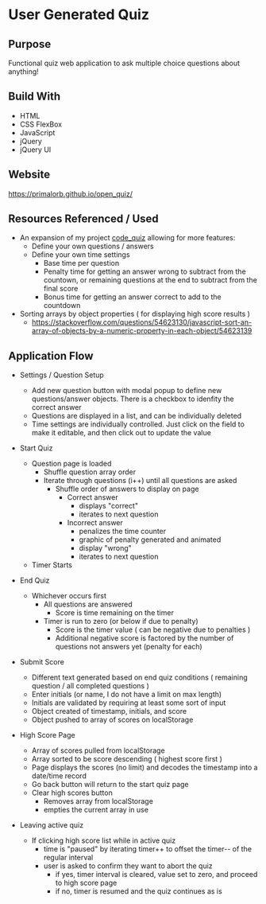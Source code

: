 # User Generated Quiz

## Purpose
Functional quiz web application to ask multiple choice questions about anything!

## Build With
* HTML
* CSS FlexBox
* JavaScript
* jQuery
* jQuery UI

## Website
https://primalorb.github.io/open_quiz/

## Resources Referenced / Used
* An expansion of my project [code_quiz](https://primalorb.github.io/code_quiz/) allowing for more features:
  * Define your own questions / answers
  * Define your own time settings
    * Base time per question
    * Penalty time for getting an answer wrong to subtract from the countown, or remaining questions at the end to subtract from the final score
    * Bonus time for getting an answer correct to add to the countdown     
* Sorting arrays by object properties ( for displaying high score results )
  * https://stackoverflow.com/questions/54623130/javascript-sort-an-array-of-objects-by-a-numeric-property-in-each-object/54623139


## Application Flow
* Settings / Question Setup
  * Add new question button with modal popup to define new questions/answer objects. There is a checkbox to idenfity the correct answer
  * Questions are displayed in a list, and can be individually deleted
  * Time settings are individually controlled. Just click on the field to make it editable, and then click out to update the value

* Start Quiz
  * Question page is loaded  
    * Shuffle question array order
    * Iterate through questions (i++) until all questions are asked
      * Shuffle order of answers to display on page
        * Correct answer 
          * displays "correct"
          * iterates to next question
        * Incorrect answer 
          * penalizes the time counter
          * graphic of penalty generated and animated
          * display "wrong"
          * iterates to next question
  * Timer Starts

* End Quiz
  * Whichever occurs first
    * All questions are answered
      * Score is time remaining on the timer
    * Timer is run to zero (or below if due to penalty)
      * Score is the timer value ( can be negative due to penalties )
      * Additional negative score is factored by the number of questions not answers yet (penalty for each)

* Submit Score
  * Different text generated based on end quiz conditions ( remaining question / all completed questions )
  * Enter initials (or name, I do not have a limit on max length)
  * Initials are validated by requiring at least some sort of input
  * Object created of timestamp, initials, and score
  * Object pushed to array of scores on localStorage

* High Score Page
  * Array of scores pulled from localStorage
  * Array sorted to be score descending ( highest score first )
  * Page displays the scores (no limit) and decodes the timestamp into a date/time record
  * Go back button will return to the start quiz page
  * Clear high scores button
    * Removes array from localStorage
    * empties the current array in use

* Leaving active quiz
  * If clicking high score list while in active quiz
    * time is "paused" by iterating timer++ to offset the timer-- of the regular interval
    * user is asked to confirm they want to abort the quiz
      * if yes, timer interval is cleared, value set to zero, and proceed to high score page
      * if no, timer is resumed and the quiz continues as is
  



